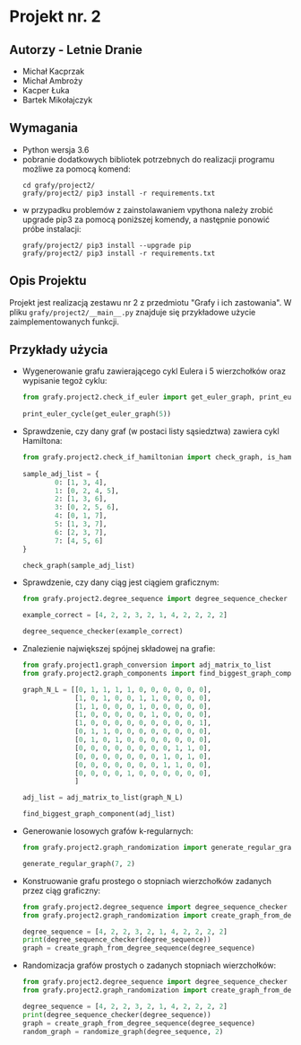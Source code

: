 # Projekt nr. 2

## Autorzy - Letnie Dranie
- Michał Kacprzak
- Michał Ambroży
- Kacper Łuka
- Bartek Mikołajczyk

## Wymagania
- Python wersja 3.6
- pobranie dodatkowych bibliotek potrzebnych do realizacji programu możliwe
  za pomocą komend:
    ```commandline
    cd grafy/project2/
    grafy/project2/ pip3 install -r requirements.txt
    ```
- w przypadku problemów z zainstolawaniem vpythona należy zrobić upgrade pip3 za pomocą poniższej komendy,
  a następnie ponowić próbe instalacji:
    ```commandline
    grafy/project2/ pip3 install --upgrade pip
    grafy/project2/ pip3 install -r requirements.txt
    ```
## Opis Projektu
Projekt jest realizacją zestawu nr 2 z przedmiotu "Grafy i ich zastowania". 
W pliku `grafy/project2/__main__.py` znajduje się przykładowe użycie zaimplementowanych funkcji. 


## Przykłady użycia
  * Wygenerowanie grafu zawierającego cykl Eulera i 5 wierzchołków oraz wypisanie tegoż cyklu:
    ```python    
    from grafy.project2.check_if_euler import get_euler_graph, print_euler_cycle
        
    print_euler_cycle(get_euler_graph(5))
    ```

  * Sprawdzenie, czy dany graf (w postaci listy sąsiedztwa) zawiera cykl Hamiltona:
    ```python
    from grafy.project2.check_if_hamiltonian import check_graph, is_hamiltonian
        
    sample_adj_list = {
            0: [1, 3, 4],
            1: [0, 2, 4, 5],
            2: [1, 3, 6],
            3: [0, 2, 5, 6],
            4: [0, 1, 7],
            5: [1, 3, 7],
            6: [2, 3, 7],
            7: [4, 5, 6]
    }
    
    check_graph(sample_adj_list)
    ```
    
  * Sprawdzenie, czy dany ciąg jest ciągiem graficznym:
    ```python
    from grafy.project2.degree_sequence import degree_sequence_checker
    
    example_correct = [4, 2, 2, 3, 2, 1, 4, 2, 2, 2, 2]
    
    degree_sequence_checker(example_correct)
    ```
    
  * Znalezienie największej spójnej składowej na grafie:
    ```python
    from grafy.project1.graph_conversion import adj_matrix_to_list
    from grafy.project2.graph_components import find_biggest_graph_component
    
    graph_N_L = [[0, 1, 1, 1, 1, 0, 0, 0, 0, 0, 0],
                 [1, 0, 1, 0, 0, 1, 1, 0, 0, 0, 0],
                 [1, 1, 0, 0, 0, 1, 0, 0, 0, 0, 0],
                 [1, 0, 0, 0, 0, 0, 1, 0, 0, 0, 0],
                 [1, 0, 0, 0, 0, 0, 0, 0, 0, 0, 1],
                 [0, 1, 1, 0, 0, 0, 0, 0, 0, 0, 0],
                 [0, 1, 0, 1, 0, 0, 0, 0, 0, 0, 0],
                 [0, 0, 0, 0, 0, 0, 0, 0, 1, 1, 0],
                 [0, 0, 0, 0, 0, 0, 0, 1, 0, 1, 0],
                 [0, 0, 0, 0, 0, 0, 0, 1, 1, 0, 0],
                 [0, 0, 0, 0, 1, 0, 0, 0, 0, 0, 0],
                 ]

    adj_list = adj_matrix_to_list(graph_N_L)

    find_biggest_graph_component(adj_list)
    ```
    
  * Generowanie losowych grafów k-regularnych:
    ```python
    from grafy.project2.graph_randomization import generate_regular_graph
    
    generate_regular_graph(7, 2)
    ```
    
  * Konstruowanie grafu prostego o stopniach wierzchołków zadanych przez ciąg graficzny:
    ```python
    from grafy.project2.degree_sequence import degree_sequence_checker
    from grafy.project2.graph_randomization import create_graph_from_degree_sequence
    
    degree_sequence = [4, 2, 2, 3, 2, 1, 4, 2, 2, 2, 2]
    print(degree_sequence_checker(degree_sequence))
    graph = create_graph_from_degree_sequence(degree_sequence)
    ```
    
  * Randomizacja grafów prostych o zadanych stopniach wierzchołków:
    ```python
    from grafy.project2.degree_sequence import degree_sequence_checker
    from grafy.project2.graph_randomization import create_graph_from_degree_sequence, randomize_graph
    
    degree_sequence = [4, 2, 2, 3, 2, 1, 4, 2, 2, 2, 2]
    print(degree_sequence_checker(degree_sequence))
    graph = create_graph_from_degree_sequence(degree_sequence)
    random_graph = randomize_graph(degree_sequence, 2)
    ```

    
    